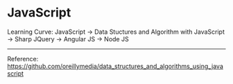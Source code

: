 JavaScript
==========
Learning Curve: JavaScript -> Data Stuctures and Algorithm with JavaScript -> Sharp JQuery -> Angular JS -> Node JS

----------
Reference: https://github.com/oreillymedia/data_structures_and_algorithms_using_javascript
